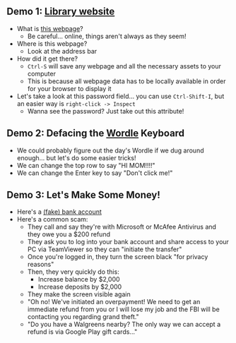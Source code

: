 ## Demo 1: [Library website](https://tscpl.bibliocommons.com/user/login)
* What is <a href="file:///C:/Users/micah.hawkinson.FUSIONMGT/OneDrive%20-%20Fusion/Documents/Personal/Equip%20Demos/login.html">this webpage</a>?
  * Be careful... online, things aren't always as they seem!
* Where is this webpage?
  * Look at the address bar
* How did it get there?
  * `Ctrl-S` will save any webpage and all the necessary assets to your computer
  * This is because all webpage data has to be locally available in order for your browser to display it
* Let's take a look at this password field... you can use `Ctrl-Shift-I`, but an easier way is `right-click -> Inspect`
  * Wanna see the password? Just take out this attribute!
  
## Demo 2: Defacing the [Wordle](https://www.nytimes.com/games/wordle/index.html) Keyboard
* We could probably figure out the day's Wordle if we dug around enough... but let's do some easier tricks!
* We can change the top row to say "HI MOM!!!!"
* We can change the Enter key to say "Don't click me!"

## Demo 3: Let's Make Some Money!
* Here's a <a href="file:///C:/Users/micah.hawkinson.FUSIONMGT/OneDrive%20-%20Fusion/Documents/Personal/Equip%20Demos/Accounts%20-%20chase.com.html">(fake) bank account</a>
* Here's a common scam:
  * They call and say they're with Microsoft or McAfee Antivirus and they owe you a $200 refund
  * They ask you to log into your bank account and share access to your PC via TeamViewer so they can "initiate the transfer"
  * Once you're logged in, they turn the screen black "for privacy reasons"
  * Then, they very quickly do this:
    * Increase balance by $2,000
    * Increase deposits by $2,000
  * They make the screen visible again
  * "Oh no! We've initiated an overpayment! We need to get an immediate refund from you or I will lose my job and the FBI will be contacting you regarding grand theft."
  * "Do you have a Walgreens nearby? The only way we can accept a refund is via Google Play gift cards..."
